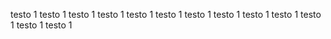 testo 1
testo 1
testo 1
testo 1
testo 1
testo 1
testo 1
testo 1
testo 1
testo 1
testo 1
testo 1
testo 1

